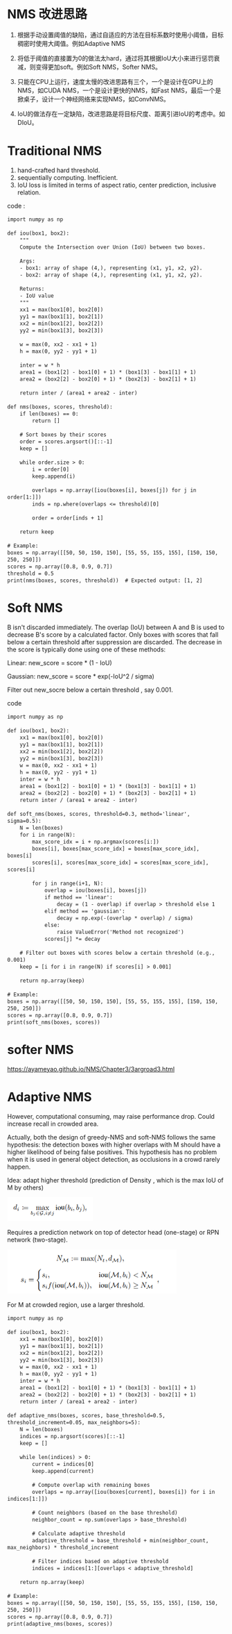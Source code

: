 # NMS 改进思路

1. 根据手动设置阈值的缺陷，通过自适应的方法在目标系数时使用小阈值，目标稠密时使用大阈值。例如Adaptive NMS

2. 将低于阈值的直接置为0的做法太hard，通过将其根据IoU大小来进行惩罚衰减，则变得更加soft。例如Soft NMS，Softer NMS。

3. 只能在CPU上运行，速度太慢的改进思路有三个，一个是设计在GPU上的NMS，如CUDA NMS，一个是设计更快的NMS，如Fast NMS，最后一个是掀桌子，设计一个神经网络来实现NMS，如ConvNMS。

4. IoU的做法存在一定缺陷，改进思路是将目标尺度、距离引进IoU的考虑中。如DIoU。


# Traditional NMS
1. hand-crafted hard threshold.
2. sequentially computing. Inefficient.
3. IoU loss is limited in terms of aspect ratio, center prediction, inclusive relation.

code :

```
import numpy as np

def iou(box1, box2):
    """
    Compute the Intersection over Union (IoU) between two boxes.
    
    Args:
    - box1: array of shape (4,), representing (x1, y1, x2, y2).
    - box2: array of shape (4,), representing (x1, y1, x2, y2).
    
    Returns:
    - IoU value
    """
    xx1 = max(box1[0], box2[0])
    yy1 = max(box1[1], box2[1])
    xx2 = min(box1[2], box2[2])
    yy2 = min(box1[3], box2[3])

    w = max(0, xx2 - xx1 + 1)
    h = max(0, yy2 - yy1 + 1)

    inter = w * h
    area1 = (box1[2] - box1[0] + 1) * (box1[3] - box1[1] + 1)
    area2 = (box2[2] - box2[0] + 1) * (box2[3] - box2[1] + 1)
    
    return inter / (area1 + area2 - inter)

def nms(boxes, scores, threshold):
    if len(boxes) == 0:
        return []

    # Sort boxes by their scores
    order = scores.argsort()[::-1]
    keep = []

    while order.size > 0:
        i = order[0]
        keep.append(i)

        overlaps = np.array([iou(boxes[i], boxes[j]) for j in order[1:]])
        inds = np.where(overlaps <= threshold)[0]

        order = order[inds + 1]

    return keep

# Example:
boxes = np.array([[50, 50, 150, 150], [55, 55, 155, 155], [150, 150, 250, 250]])
scores = np.array([0.8, 0.9, 0.7])
threshold = 0.5
print(nms(boxes, scores, threshold))  # Expected output: [1, 2] 
```

# Soft NMS

B isn't discarded immediately.
The overlap (IoU) between A and B is used to decrease B's score by a calculated factor.
Only boxes with scores that fall below a certain threshold after suppression are discarded.
The decrease in the score is typically done using one of these methods:

Linear: new_score = score * (1 - IoU)

Gaussian: new_score = score * exp(-IoU^2 / sigma)

Filter out new_socre below a certain threshold , say 0.001. 

code 
```
import numpy as np

def iou(box1, box2):
    xx1 = max(box1[0], box2[0])
    yy1 = max(box1[1], box2[1])
    xx2 = min(box1[2], box2[2])
    yy2 = min(box1[3], box2[3])
    w = max(0, xx2 - xx1 + 1)
    h = max(0, yy2 - yy1 + 1)
    inter = w * h
    area1 = (box1[2] - box1[0] + 1) * (box1[3] - box1[1] + 1)
    area2 = (box2[2] - box2[0] + 1) * (box2[3] - box2[1] + 1)
    return inter / (area1 + area2 - inter)

def soft_nms(boxes, scores, threshold=0.3, method='linear', sigma=0.5):
    N = len(boxes)
    for i in range(N):
        max_score_idx = i + np.argmax(scores[i:])
        boxes[i], boxes[max_score_idx] = boxes[max_score_idx], boxes[i]
        scores[i], scores[max_score_idx] = scores[max_score_idx], scores[i]

        for j in range(i+1, N):
            overlap = iou(boxes[i], boxes[j])
            if method == 'linear':
                decay = (1 - overlap) if overlap > threshold else 1
            elif method == 'gaussian':
                decay = np.exp(-(overlap * overlap) / sigma)
            else:
                raise ValueError('Method not recognized')
            scores[j] *= decay
            
    # Filter out boxes with scores below a certain threshold (e.g., 0.001)
    keep = [i for i in range(N) if scores[i] > 0.001]
    
    return np.array(keep)

# Example:
boxes = np.array([[50, 50, 150, 150], [55, 55, 155, 155], [150, 150, 250, 250]])
scores = np.array([0.8, 0.9, 0.7])
print(soft_nms(boxes, scores))

```


# softer NMS
https://ayameyao.github.io/NMS/Chapter3/3argroad3.html

# Adaptive NMS
However, computational consuming, may raise performance drop.
Could increase recall in crowded area.

Actually, both the design of greedy-NMS and soft-NMS
follows the same hypothesis: the detection boxes with
higher overlaps with M should have a higher likelihood
of being false positives. This hypothesis has no problem
when it is used in general object detection, as occlusions
in a crowd rarely happen.

Idea:  adapt higher threshold (prediction of Density , which is the max IoU of M by others)

![Density](./images/density.png)

Requires a prediction network on top of detector head (one-stage) or RPN network (two-stage).

![Adaptive NMS](./images/adaptive_nms.png)

For M at crowded region, use a larger threshold.

```
import numpy as np

def iou(box1, box2):
    xx1 = max(box1[0], box2[0])
    yy1 = max(box1[1], box2[1])
    xx2 = min(box1[2], box2[2])
    yy2 = min(box1[3], box2[3])
    w = max(0, xx2 - xx1 + 1)
    h = max(0, yy2 - yy1 + 1)
    inter = w * h
    area1 = (box1[2] - box1[0] + 1) * (box1[3] - box1[1] + 1)
    area2 = (box2[2] - box2[0] + 1) * (box2[3] - box2[1] + 1)
    return inter / (area1 + area2 - inter)

def adaptive_nms(boxes, scores, base_threshold=0.5, threshold_increment=0.05, max_neighbors=5):
    N = len(boxes)
    indices = np.argsort(scores)[::-1]
    keep = []

    while len(indices) > 0:
        current = indices[0]
        keep.append(current)
        
        # Compute overlap with remaining boxes
        overlaps = np.array([iou(boxes[current], boxes[i]) for i in indices[1:]])
        
        # Count neighbors (based on the base threshold)
        neighbor_count = np.sum(overlaps > base_threshold)
        
        # Calculate adaptive threshold
        adaptive_threshold = base_threshold + min(neighbor_count, max_neighbors) * threshold_increment
        
        # Filter indices based on adaptive threshold
        indices = indices[1:][overlaps < adaptive_threshold]

    return np.array(keep)

# Example:
boxes = np.array([[50, 50, 150, 150], [55, 55, 155, 155], [150, 150, 250, 250]])
scores = np.array([0.8, 0.9, 0.7])
print(adaptive_nms(boxes, scores))
```


